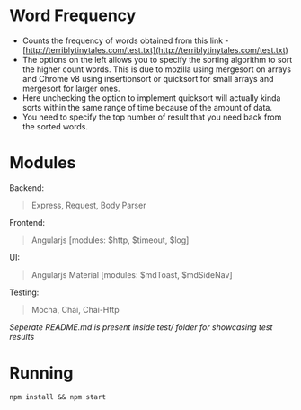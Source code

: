 # Word Frequency

- Counts the frequency of words obtained from this link - [http://terriblytinytales.com/test.txt](http://terriblytinytales.com/test.txt)
- The options on the left allows you to specify the sorting algorithm to sort the higher count words. This is due to mozilla using mergesort on arrays and Chrome v8 using insertionsort or quicksort for small arrays and mergesort for larger ones.
- Here unchecking the option to implement quicksort will actually kinda sorts within the same range of time because of the amount of data.
- You need to specify the top number of result that you need back from the sorted words.

# Modules

Backend:
> Express, Request, Body Parser

Frontend:
> Angularjs [modules: $http, $timeout, $log]

UI:
> Angularjs Material [modules: $mdToast, $mdSideNav]

Testing:
> Mocha, Chai, Chai-Http

_Seperate README.md is present inside test/ folder for showcasing test results_

# Running
`npm install && npm start`
